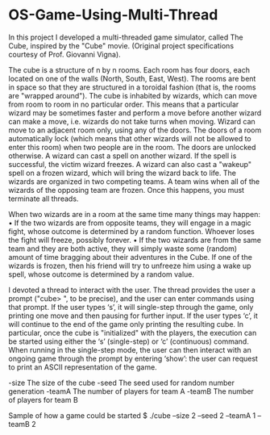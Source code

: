 # OS-Game-Using-Multi-Thread
In this project I developed a multi-threaded game simulator, called The Cube, inspired by the "Cube" movie. (Original project specifications courtesy of Prof. Giovanni Vigna).

The cube is a structure of n by n rooms. Each room has four doors, each located on one of the walls (North, South, East, West). The rooms are bent in space so that they are structured in a toroidal fashion (that is, the rooms are "wrapped around").
The cube is inhabited by wizards, which can move from room to room in no particular order. This means that a particular wizard may be sometimes faster and perform a move before another wizard can make a move, i.e. wizards do not take turns when moving. Wizard can move to an adjacent room only, using any of the doors.
The doors of a room automatically lock (which means that other wizards will not be allowed to enter this room) when two people are in the room. The doors are unlocked otherwise.
A wizard can cast a spell on another wizard. If the spell is successful, the victim wizard freezes. A wizard can also cast a "wakeup" spell on a frozen wizard, which will bring the wizard back to life.
The wizards are organized in two competing teams. A team wins when all of the wizards of the opposing team are frozen. Once this happens, you must terminate all threads.

When two wizards are in a room at the same time many things may happen:
• If the two wizards are from opposite teams, they will engage in a magic fight, whose outcome is determined by a random function. Whoever loses the fight will freeze, possibly forever.
• If the two wizards are from the same team and they are both active, they will simply waste some (random) amount of time bragging about their adventures in the Cube. If one of the wizards is frozen, then his friend will try to unfreeze him using a wake up spell, whose outcome is determined by a random value.

I devoted a thread to interact with the user. The thread provides the user a prompt ("cube> ", to be precise), and the user can enter commands using that prompt. If the user types ‘s’, it will single-step through the game, only printing one move and then pausing for further input. If the user types ‘c’, it will continue to the end of the game only printing the resulting cube. In particular, once the cube is "initialized" with the players, the execution can be started using either the ‘s’ (single-step) or ‘c’ (continuous) command. When running in the single-step mode, the user can then interact with an ongoing game through the prompt by entering ‘show’: the user can request to print an ASCII representation of the game.

-size
The size of the cube
-seed
The seed used for random number generation
-teamA
The number of players for team A
-teamB
The number of players for team B

Sample of how a game could be started
$ ./cube –size 2 –seed 2 –teamA 1 –teamB 2
